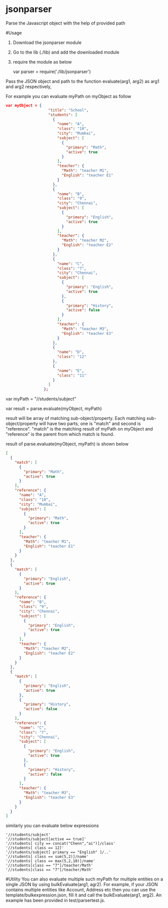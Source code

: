 # jsonparser
Parse the Javascript object with the help of provided path

#Usage
1. Download the jsonparser module
2. Go to the lib (./lib) and add the downloaded module
3. require the module as below

   var parser = require('./lib/jsonparser')

Pass the JSON object and path to the function evaluate(arg1, arg2) as arg1 and arg2 respectively,

For example you can evaluate myPath on myObject as follow 
```json
var myObject = {
                   "title": "School",
                   "students": [
                     {
                       "name": "A",
                       "class": "10",
                       "city": "Mumbai",
                       "subject": [
                         {
                           "primary": "Math",
                           "active": true
                         }
                       ],
                       "teacher": {
                         "Math": "teacher M1",
                         "English": "teacher E1"
                       }
                     },
                     {
                       "name": "B",
                       "class": "9",
                       "city": "Chennai",
                       "subject": [
                         {
                           "primary": "English",
                           "active": true
                         }
                       ],
                       "teacher": {
                         "Math": "teacher M2",
                         "English": "teacher E2"
                       }
                     },
                     {
                       "name": "C",
                       "class": "7",
                       "city": "Chennai",
                       "subject": [
                         {
                           "primary": "English",
                           "active": true
                         },
                         {
                           "primary": "History",
                           "active": false
                         }
                       ],
                       "teacher": {
                         "Math": "teacher M3",
                         "English": "teacher E3"
                       }
                     },
                     {
                       "name": "D",
                       "class": "12"
                     },
                     {
                       "name": "E",
                       "class": "11"
                     }
                   ]
                 };
```
var myPath = "//students/subject"
 
var result = parse.evaluate(myObject, myPath)

result will be array of matching sub-object/property. Each matching sub-object/property will have two parts, one is "match" and second is "reference". "match" is the matching result of myPath on myObject and "reference" is the parent from which match is found.

result of parse.evaluate(myObject, myPath) is shown below 
```json
[
  {
    "match": [
      {
        "primary": "Math",
        "active": true
      }
    ],
    "reference": {
      "name": "A",
      "class": "10",
      "city": "Mumbai",
      "subject": [
        {
          "primary": "Math",
          "active": true
        }
      ],
      "teacher": {
        "Math": "teacher M1",
        "English": "teacher E1"
      }
    }
  },
  {
    "match": [
      {
        "primary": "English",
        "active": true
      }
    ],
    "reference": {
      "name": "B",
      "class": "9",
      "city": "Chennai",
      "subject": [
        {
          "primary": "English",
          "active": true
        }
      ],
      "teacher": {
        "Math": "teacher M2",
        "English": "teacher E2"
      }
    }
  },
  {
    "match": [
      {
        "primary": "English",
        "active": true
      },
      {
        "primary": "History",
        "active": false
      }
    ],
    "reference": {
      "name": "C",
      "class": "7",
      "city": "Chennai",
      "subject": [
        {
          "primary": "English",
          "active": true
        },
        {
          "primary": "History",
          "active": false
        }
      ],
      "teacher": {
        "Math": "teacher M3",
        "English": "teacher E3"
      }
    }
  }
]
```

similarly you can evaluate below expressions

```
'//students/subject'
'//students/subject[active == true]'
'//students[ city == concat("Chenn","ai")]/class'
'//students[ class == 12]'
'//students/subject[ primary == "English" ]/..'
'//students[ class == sum(5,2)]/name'
'//students[ class == max(5,2,10)]/name'
'//students[class == "7"]/teacher/Math'
'//students[class == "7"]/teacher/Math'
```
#Utility
You can also evaluate multiple such myPath for multiple entities on a single JSON by using bulkEvaluate(arg1, agr2). For example, if your JSON contains multiple entities like Account, Address etc then you can use the template/bulkexpression.json, fill it and call the bulkEvaluate(arg1, arg2). An example has been provided in test/parsertest.js.